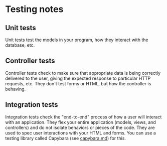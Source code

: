 # Testing notes

## Unit tests

Unit tests test the models in your program, how they interact with the database, etc.

## Controller tests

Controller tests check to make sure that appropriate data is being correctly delivered to the user, giving the expected response to particular HTTP requests, etc. They don't test forms or HTML, but how the controller is behaving.

## Integration tests

Integration tests check the "end-to-end" process of how a user will interact with an application. They flex your entire application (models, views, and controllers) and do not isolate behaviors or pieces of the code. They are used to spec user interactions with your HTML and forms. You can use a testing library called Capybara (see [capybara.md](capybara.md)) for this.